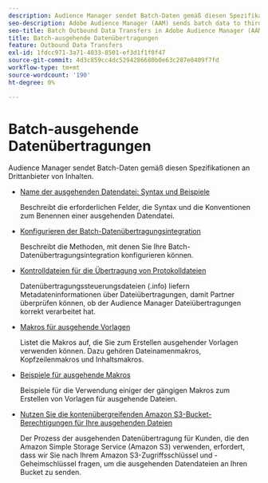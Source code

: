 ```yaml
---
description: Audience Manager sendet Batch-Daten gemäß diesen Spezifikationen an Drittanbieter von Inhalten.
seo-description: Adobe Audience Manager (AAM) sends batch data to third-party content providers according to these specifications.
seo-title: Batch Outbound Data Transfers in Adobe Audience Manager (AAM)
title: Batch-ausgehende Datenübertragungen
feature: Outbound Data Transfers
exl-id: 1fdcc971-3a71-4033-8501-ef3d1f1f0f47
source-git-commit: 4d3c859cc4dc5294286680b0e63c287e0409f7fd
workflow-type: tm+mt
source-wordcount: '190'
ht-degree: 0%

---
```


# Batch-ausgehende Datenübertragungen

Audience Manager sendet Batch-Daten gemäß diesen Spezifikationen an Drittanbieter von Inhalten.

* [Name der ausgehenden Datendatei: Syntax und Beispiele](/help/using/integration/receiving-audience-data/batch-outbound-transfers/outbound-file-name-contents.md)

  Beschreibt die erforderlichen Felder, die Syntax und die Konventionen zum Benennen einer ausgehenden Datendatei.

* [Konfigurieren der Batch-Datenübertragungsintegration](batch-server-configuration.md)

  Beschreibt die Methoden, mit denen Sie Ihre Batch-Datenübertragungsintegration konfigurieren können.

* [Kontrolldateien für die Übertragung von Protokolldateien](/help/using/integration/receiving-audience-data/batch-outbound-transfers/transfer-control-files.md)

  Datenübertragungssteuerungsdateien (.info) liefern Metadateninformationen über Dateiübertragungen, damit Partner überprüfen können, ob der Audience Manager Dateiübertragungen korrekt verarbeitet hat.

* [Makros für ausgehende Vorlagen](/help/using/integration/receiving-audience-data/batch-outbound-transfers/outbound-template-macros.md)

  Listet die Makros auf, die Sie zum Erstellen ausgehender Vorlagen verwenden können. Dazu gehören Dateinamenmakros, Kopfzeilenmakros und Inhaltsmakros.

* [Beispiele für ausgehende Makros](/help/using/integration/receiving-audience-data/batch-outbound-transfers/outbound-macro-examples.md)

  Beispiele für die Verwendung einiger der gängigen Makros zum Erstellen von Vorlagen für ausgehende Dateien.

* [Nutzen Sie die kontenübergreifenden Amazon S3-Bucket-Berechtigungen für Ihre ausgehenden Dateien](/help/using/integration/receiving-audience-data/batch-outbound-transfers/authorize-s3-cross-bucket.md)

  Der Prozess der ausgehenden Datenübertragung für Kunden, die den Amazon Simple Storage Service (Amazon S3) verwenden, erfordert, dass wir Sie nach Ihrem Amazon S3-Zugriffsschlüssel und -Geheimschlüssel fragen, um die ausgehenden Datendateien an Ihren Bucket zu senden.
